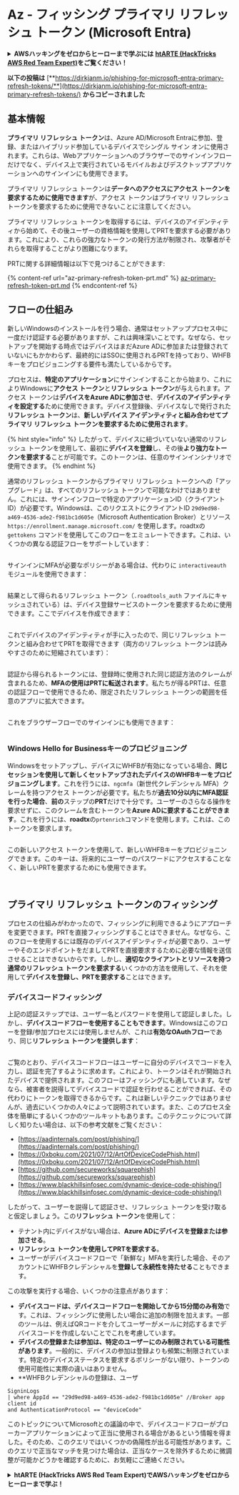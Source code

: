 # Az - フィッシング プライマリ リフレッシュ トークン (Microsoft Entra)

<details>

<summary><strong>AWSハッキングをゼロからヒーローまで学ぶには</strong> <a href="https://training.hacktricks.xyz/courses/arte"><strong>htARTE (HackTricks AWS Red Team Expert)</strong></a><strong>をご覧ください！</strong></summary>

HackTricksをサポートする他の方法:

* **HackTricksにあなたの会社を広告掲載したい場合**や**HackTricksをPDFでダウンロードしたい場合**は、[**サブスクリプションプラン**](https://github.com/sponsors/carlospolop)をチェックしてください！
* [**公式PEASS & HackTricksグッズ**](https://peass.creator-spring.com)を入手する
* [**The PEASS Family**](https://opensea.io/collection/the-peass-family)を発見し、独占的な[**NFT**](https://opensea.io/collection/the-peass-family)コレクションをチェックする
* 💬 [**Discordグループ**](https://discord.gg/hRep4RUj7f)に**参加する**か、[**テレグラムグループ**](https://t.me/peass)に参加するか、**Twitter** 🐦 [**@carlospolopm**](https://twitter.com/carlospolopm)を**フォローする**。
* [**HackTricks**](https://github.com/carlospolop/hacktricks)と[**HackTricks Cloud**](https://github.com/carlospolop/hacktricks-cloud)のgithubリポジトリにPRを提出して、あなたのハッキングのコツを共有する。

</details>

**以下の投稿は** [**https://dirkjanm.io/phishing-for-microsoft-entra-primary-refresh-tokens/**](https://dirkjanm.io/phishing-for-microsoft-entra-primary-refresh-tokens/) **からコピーされました**

## 基本情報

**プライマリ リフレッシュ トークン**は、Azure AD/Microsoft Entraに参加、登録、またはハイブリッド参加しているデバイスでシングル サイン オンに使用されます。これらは、Webアプリケーションへのブラウザーでのサインインフローだけでなく、デバイス上で実行されているモバイルおよびデスクトップアプリケーションへのサインインにも使用できます。

プライマリ リフレッシュ トークンは**データへのアクセスにアクセス トークンを要求するために使用できます**が、アクセス トークンはプライマリ リフレッシュ トークンを要求するために使用できないことに注意してください。

プライマリ リフレッシュ トークンを取得するには、デバイスのアイデンティティから始めて、その後ユーザーの資格情報を使用してPRTを要求する必要があります。これにより、これらの強力なトークンの発行方法が制限され、攻撃者がそれらを取得することがより困難になります。

PRTに関する詳細情報は以下で見つけることができます:

{% content-ref url="az-primary-refresh-token-prt.md" %}
[az-primary-refresh-token-prt.md](az-primary-refresh-token-prt.md)
{% endcontent-ref %}

## フローの仕組み

新しいWindowsのインストールを行う場合、通常はセットアッププロセス中に一度だけ認証する必要がありますが、これは興味深いことです。なぜなら、セットアップを開始する時点ではデバイスはまだAzure ADに参加または登録されていないにもかかわらず、最終的にはSSOに使用されるPRTを持っており、WHFBキーをプロビジョニングする要件も満たしているからです。

プロセスは、**特定のアプリケーション**にサインインすることから始まり、これによりWindowsに**アクセス トークン**と**リフレッシュ トークン**が与えられます。アクセス トークンは**デバイスをAzure ADに参加させ**、**デバイスのアイデンティティを設定する**ために使用できます。デバイス登録後、デバイスなしで発行された**リフレッシュ トークン**は、**新しいデバイス アイデンティティと組み合わせてプライマリ リフレッシュ トークンを要求するために使用されます**。

{% hint style="info" %}
したがって、デバイスに紐づいていない通常のリフレッシュ トークンを使用して、最初に**デバイスを登録**し、その後**より強力なトークンを要求する**ことが可能です。このトークンは、任意のサインインシナリオで使用できます。
{% endhint %}

通常のリフレッシュ トークンからプライマリ リフレッシュ トークンへの「アップグレード」は、すべてのリフレッシュ トークンで可能なわけではありません。これには、サインインフローで特定のアプリケーションID（クライアントID）が必要です。Windowsは、このリクエストにクライアントID `29d9ed98-a469-4536-ade2-f981bc1d605e`（Microsoft Authentication Broker）とリソース `https://enrollment.manage.microsoft.com/` を使用します。roadtxの `gettokens` コマンドを使用してこのフローをエミュレートできます。これは、いくつかの異なる認証フローをサポートしています：

<figure><img src="../../../.gitbook/assets/image (5) (1).png" alt=""><figcaption></figcaption></figure>

サインインにMFAが必要なポリシーがある場合は、代わりに `interactiveauth` モジュールを使用できます：

<figure><img src="../../../.gitbook/assets/image (1) (1) (1) (1) (1) (1) (1) (1) (1) (1) (1) (1).png" alt=""><figcaption></figcaption></figure>

結果として得られるリフレッシュ トークン（`.roadtools_auth` ファイルにキャッシュされている）は、デバイス登録サービスのトークンを要求するために使用できます。ここでデバイスを作成できます：

<figure><img src="../../../.gitbook/assets/image (2) (1) (1) (1) (1) (1) (1) (1) (1).png" alt=""><figcaption></figcaption></figure>

これでデバイスのアイデンティティが手に入ったので、同じリフレッシュ トークンと組み合わせてPRTを取得できます（両方のリフレッシュ トークンは読みやすさのために短縮されています）：

<figure><img src="../../../.gitbook/assets/image (3) (1) (1) (1) (1) (1) (1) (1).png" alt=""><figcaption></figcaption></figure>

認証から得られるトークンには、登録時に使用された同じ認証方法のクレームが含まれるため、**MFAの使用はPRTに転送されます**。私たちが得るPRTは、任意の認証フローで使用できるため、限定されたリフレッシュ トークンの範囲を任意のアプリに拡大できます。

<figure><img src="../../../.gitbook/assets/image (4) (1) (1) (1) (1) (1).png" alt=""><figcaption></figcaption></figure>

これをブラウザーフローでのサインインにも使用できます：

<figure><img src="../../../.gitbook/assets/image (5) (1) (1).png" alt=""><figcaption></figcaption></figure>

### Windows Hello for Businessキーのプロビジョニング <a href="#provisioning-windows-hello-for-business-keys" id="provisioning-windows-hello-for-business-keys"></a>

Windowsをセットアップし、デバイスにWHFBが有効になっている場合、**同じセッションを使用して新しくセットアップされたデバイスのWHFBキーをプロビジョニングします**。これを行うには、`ngcmfa`（新世代クレデンシャル MFA）クレームを持つアクセス トークンが必要です。私たちが**過去10分以内にMFA認証を行った場合**、**前の**ステップの**PRT**だけで十分です。ユーザーのさらなる操作を要求せずに、このクレームを含むトークンを**Azure ADに要求することができます**。これを行うには、**roadtx**の`prtenrich`コマンドを使用します。これは、このトークンを要求します。

<figure><img src="../../../.gitbook/assets/image (6) (1).png" alt=""><figcaption></figcaption></figure>

この新しいアクセス トークンを使用して、新しいWHFBキーをプロビジョニングできます。このキーは、将来的にユーザーのパスワードにアクセスすることなく、新しいPRTを要求するためにも使用できます。

<figure><img src="../../../.gitbook/assets/image (7) (1).png" alt=""><figcaption></figcaption></figure>

<figure><img src="../../../.gitbook/assets/image (8) (1).png" alt=""><figcaption></figcaption></figure>

## プライマリ リフレッシュ トークンのフィッシング <a href="#phishing-for-primary-refresh-tokens" id="phishing-for-primary-refresh-tokens"></a>

プロセスの仕組みがわかったので、フィッシングに利用できるようにアプローチを変更できます。PRTを直接フィッシングすることはできません。なぜなら、このフローを使用するには既存のデバイスアイデンティティが必要であり、ユーザーやそのエンドポイントをだましてPRTを直接要求するために必要な情報を送信させることはできないからです。しかし、**適切なクライアントとリソースを持つ通常のリフレッシュ トークンを要求する**いくつかの方法を使用して、それを使用して**デバイスを登録し、PRTを要求する**ことはできます。

### デバイスコードフィッシング <a href="#device-code-phishing" id="device-code-phishing"></a>

上記の認証ステップでは、ユーザー名とパスワードを使用して認証しました。しかし、**デバイスコードフローを使用することもできます**。Windowsはこのフローを登録/参加プロセスには使用しませんが、これは**有効なOAuthフロー**であり、同じ**リフレッシュ トークンを提供します**：

<figure><img src="../../../.gitbook/assets/image (9) (1).png" alt=""><figcaption></figcaption></figure>

ご覧のとおり、デバイスコードフローはユーザーに自分のデバイスでコードを入力し、認証を完了するように求めます。これにより、トークンはそれが開始されたデバイスで提供されます。このフローはフィッシングにも適しています。なぜなら、被害者を説得してデバイスコードで認証を行わせることができれば、その代わりにトークンを取得できるからです。これは新しいテクニックではありませんが、過去にいくつかの人々によって説明されています。また、このプロセス全体を簡単にするいくつかのツールキットもあります。このテクニックについて詳しく知りたい場合は、以下の参考文献をご覧ください：

* [https://aadinternals.com/post/phishing/](https://aadinternals.com/post/phishing/)
* [https://0xboku.com/2021/07/12/ArtOfDeviceCodePhish.html](https://0xboku.com/2021/07/12/ArtOfDeviceCodePhish.html)
* [https://github.com/secureworks/squarephish](https://github.com/secureworks/squarephish)
* [https://www.blackhillsinfosec.com/dynamic-device-code-phishing/](https://www.blackhillsinfosec.com/dynamic-device-code-phishing/)

したがって、ユーザーを説得して認証させ、リフレッシュ トークンを受け取ると仮定しましょう。この**リフレッシュ トークン**を使用して：

* テナント内にデバイスがない場合は、**Azure ADにデバイスを登録または参加させる**。
* **リフレッシュ トークンを使用してPRTを要求する**。
* ユーザーがデバイスコードフローで「新鮮な」MFAを実行した場合、そのアカウントにWHFBクレデンシャルを**登録して永続性を持たせる**こともできます。

この攻撃を実行する場合、いくつかの注意点があります：

* **デバイスコードは、デバイスコードフローを開始してから15分間のみ有効**です。これは、フィッシングに使用したい場合に追加の制限を加えます。一部のツールは、例えばQRコードを介してユーザーがメールに対応するまでデバイスコードを作成しないことでこれを考慮しています。
* **デバイスの登録または参加は、特定のユーザーにのみ制限されている可能性があります**。一般的に、デバイスの参加は登録よりも頻繁に制限されています。特定のデバイスステータスを要求するポリシーがない限り、トークンの使用可能性に実際の違いはありません。
* **WHFBクレデンシャルの登録は、ユーザ
```
SigninLogs
| where AppId == "29d9ed98-a469-4536-ade2-f981bc1d605e" //Broker app client id
and AuthenticationProtocol == "deviceCode"
```
このトピックについてMicrosoftとの議論の中で、デバイスコードフローがブローカーアプリケーションによって正当に使用される場合があるという情報を得ました。そのため、このクエリではいくつかの偽陽性が出る可能性があります。このクエリで正当なマッチを見つけた場合は、正当なケースを除外するために微調整が可能かどうかを確認するために、お気軽にご連絡ください。

<details>

<summary><strong>htARTE (HackTricks AWS Red Team Expert)で<strong>AWSハッキングをゼロからヒーローまで学ぶ</strong></a><strong>！</strong></summary>

HackTricksをサポートする他の方法:

* **HackTricksにあなたの会社を広告したい**、または**HackTricksをPDFでダウンロードしたい**場合は、[**サブスクリプションプラン**](https://github.com/sponsors/carlospolop)をチェックしてください！
* [**公式PEASS & HackTricksグッズ**](https://peass.creator-spring.com)を入手する
* [**The PEASS Family**](https://opensea.io/collection/the-peass-family)を発見し、独占的な[**NFTs**](https://opensea.io/collection/the-peass-family)のコレクションをチェックする
* 💬 [**Discordグループ**](https://discord.gg/hRep4RUj7f)や[**テレグラムグループ**](https://t.me/peass)に**参加する**か、**Twitter** 🐦 [**@carlospolopm**](https://twitter.com/carlospolopm)で**フォローする**。
* [**HackTricks**](https://github.com/carlospolop/hacktricks)と[**HackTricks Cloud**](https://github.com/carlospolop/hacktricks-cloud)のgithubリポジトリにPRを提出して、あなたのハッキングのコツを**共有する**。

</details>
